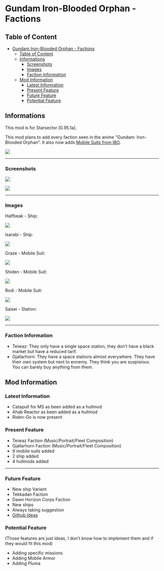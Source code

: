 # Gundam Iron-Blooded Orphan - Factions

## Table of Content
- [Gundam Iron-Blooded Orphan - Factions](#gundam-iron-blooded-orphan---factions)
  - [Table of Content](#table-of-content)
  - [Informations](#informations)
    - [Screenshots](#screenshots)
    - [Images](#images)
    - [Faction Information](#faction-information)
  - [Mod Information](#mod-information)
    - [Latest Information](#latest-information)
    - [Present Feature](#present-feature)
    - [Future Feature](#future-feature)
    - [Potential Feature](#potential-feature)

## Informations

This mod is for Starsector [0.95.1a].

This mod plans to add every faction seen in the anime "Gundam: Iron-Blooded Orphan".
It also now adds [Mobile Suits from IBO](https://fractalsoftworks.com/forum/index.php?topic=11997.0).


![](https://img.shields.io/github/downloads/Laroustine/mod-starsector-ibo-faction/total?style=flat-square)

---
### Screenshots

![](https://user-images.githubusercontent.com/47363827/158052553-35b3686d-436e-456a-8d92-48e7c1117b19.png)

![](https://user-images.githubusercontent.com/47363827/158052555-7d6f40d2-af55-4af5-bba5-36a1a7e5bf9b.png)

---

### Images
Halfbeak - Ship:

![](https://user-images.githubusercontent.com/47363827/159108452-521090f9-88f0-4314-a761-9a467dde0545.png)

Isarabi - Ship:

![](https://user-images.githubusercontent.com/47363827/159598838-5da2b13d-b839-443c-9a2d-186124f32c38.png)

Graze - Mobile Suit:

![](https://user-images.githubusercontent.com/47363827/159598805-d75a0503-de81-4eed-b9f1-6ddd5b012cea.png)

Shiden - Mobile Suit:

![](https://user-images.githubusercontent.com/47363827/164999800-e91a5144-10da-47b9-9619-4f07f232e868.png)

Rodi - Mobile Suit:

![](https://user-images.githubusercontent.com/47363827/159598832-51885010-e9c0-4d51-affd-14f42f90669a.png)

Saisei - Station:

![](https://user-images.githubusercontent.com/47363827/159108456-b41b12c3-91cb-404c-be63-04edc55414dc.png)

---

### Faction Information
- Teiwaz: They only have a single space station, they don't have a black market but have a reduced tarif.
- Gjallarhorn: They have a space stations almost everywhere. They have their own system but next to ennemy. They think you are suspisious. You can barely buy anything from them.

## Mod Information

### Latest Information
- Catapult for MS as been added as a hullmod
- Ahab Reactor as been added as a hullmod
- Riden-Go is now present

### Present Feature
- Teiwaz Faction (Music/Portrait/Fleet Composition)
- Gjallarhorn Faction (Music/Portrait/Fleet Composition)
- 9 mobile suits added
- 2 ship added
- 4 hullmods added

---
### Future Feature
- New ship Variant
- Tekkadan Faction
- Dawn Horizon Corps Faction
- New ships
- Always taking suggestion
- [Github Ideas](https://github.com/Laroustine/mod-starsector-ibo-faction/issues)

### Potential Feature
(Those features are just ideas, I don't know how to implement them and if they would fit this mod)
- Adding specific missions
- Adding Mobile Armor
- Adding Pluma
